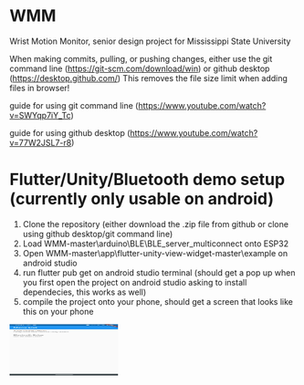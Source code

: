 # WMM
Wrist Motion Monitor, senior design project for Mississippi State University

When making commits, pulling, or pushing changes, either use the git command line (https://git-scm.com/download/win) or github desktop (https://desktop.github.com/) 
This removes the file size limit when adding files in browser! 

guide for using git command line (https://www.youtube.com/watch?v=SWYqp7iY_Tc) 

guide for using github desktop (https://www.youtube.com/watch?v=77W2JSL7-r8) 


# Flutter/Unity/Bluetooth demo setup (currently only usable on android) 

1. Clone the repository (either download the .zip file from github or clone using github desktop/git command line) 
2. Load WMM-master\arduino\BLE\BLE_server_multiconnect onto ESP32 
3. Open WMM-master\app\flutter-unity-view-widget-master\example on android studio
4. run flutter pub get on android studio terminal (should get a pop up when you first open the project on android studio asking to install dependecies, this works as well) 
5. compile the project onto your phone, should get a screen that looks like this on your phone 
<img src="Tutorial-1.jpg" width="190" height="90">
